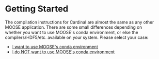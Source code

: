 # Getting Started

The compilation instructions for Cardinal are almost the same as any
other MOOSE application. There are some small differences depending on
whether you want to use MOOSE's conda environment, or else the compilers/HDF5/etc.
available on your system. Please select your case:

- [I want to use MOOSE's conda environment](with_conda.md)
- [I do NOT want to use MOOSE's conda environment](without_conda.md)
